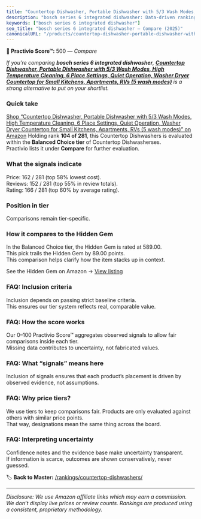 ```yaml
---
title: "Countertop Dishwasher, Portable Dishwasher with 5/3 Wash Modes, High Temperature Cleaning, 6 Place Settings, Quiet Operation, Washer Dryer Countertop for Small Kitchens, Apartments, RVs (5 wash modes)"
description: "bosch series 6 integrated dishwasher: Data-driven ranking using the Practivio Score™. Positioned by quality, value, demand, findability, momentum."
keywords: ["bosch series 6 integrated dishwasher"]
seo_title: "bosch series 6 integrated dishwasher — Compare (2025)"
canonicalURL: "/products/countertop-dishwasher-portable-dishwasher-with-53-wash-modes-high-temperature-cleaning-6-place-settings-quiet-operation-washer-dryer-countertop-for-small-kitchens-apartments-rvs-5-wash-modes-B0DX23C5D5/"
---
```


**🛒 Practivio Score™:** 500 — _Compare_


*If you're comparing **bosch series 6 integrated dishwasher**, **[Countertop Dishwasher, Portable Dishwasher with 5/3 Wash Modes, High Temperature Cleaning, 6 Place Settings, Quiet Operation, Washer Dryer Countertop for Small Kitchens, Apartments, RVs (5 wash modes)](https://www.amazon.com/dp/B0DX23C5D5?tag=practivio-20)** is a strong alternative to put on your shortlist.*
### Quick take
[Shop “Countertop Dishwasher, Portable Dishwasher with 5/3 Wash Modes, High Temperature Cleaning, 6 Place Settings, Quiet Operation, Washer Dryer Countertop for Small Kitchens, Apartments, RVs (5 wash modes)” on Amazon](https://www.amazon.com/dp/B0DX23C5D5?tag=practivio-20)
Holding rank **104 of 281**, this Countertop Dishwashers is evaluated within the **Balanced Choice tier** of Countertop Dishwasherses.  
Practivio lists it under **Compare** for further evaluation.

### What the signals indicate
Price: 162 / 281 (top 58% lowest cost).  
Reviews: 152 / 281 (top 55% in review totals).  
Rating: 166 / 281 (top 60% by average rating).  

### Position in tier
Comparisons remain tier-specific.

### How it compares to the Hidden Gem
In the Balanced Choice tier, the Hidden Gem is rated at 589.00.  
This pick trails the Hidden Gem by 89.00 points.  
This comparison helps clarify how the item stacks up in context.  

See the Hidden Gem on Amazon → [View listing](https://www.amazon.com/dp/B0CSFQ4WRP?tag=practivio-20)

### FAQ: Inclusion criteria
Inclusion depends on passing strict baseline criteria.  
This ensures our tier system reflects real, comparable value.

### FAQ: How the score works
Our 0–100 Practivio Score™ aggregates observed signals to allow fair comparisons inside each tier.  
Missing data contributes to uncertainty, not fabricated values.

### FAQ: What “signals” means here
Inclusion of signals ensures that each product’s placement is driven by observed evidence, not assumptions.

### FAQ: Why price tiers?
We use tiers to keep comparisons fair. Products are only evaluated against others with similar price points.  
That way, designations mean the same thing across the board.

### FAQ: Interpreting uncertainty
Confidence notes and the evidence base make uncertainty transparent.  
If information is scarce, outcomes are shown conservatively, never guessed.

<!-- Missing template for Compare/CompareWithinPriceClass -->


🏷️ **Back to Master:** [/rankings/countertop-dishwashers/](/rankings/countertop-dishwashers/)

---
_Disclosure: We use Amazon affiliate links which may earn a commission. We don’t display live prices or review counts. Rankings are produced using a consistent, proprietary methodology._
